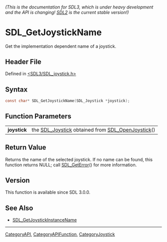 ###### (This is the documentation for SDL3, which is under heavy development and the API is changing! [SDL2](https://wiki.libsdl.org/SDL2/) is the current stable version!)
# SDL_GetJoystickName

Get the implementation dependent name of a joystick.

## Header File

Defined in [<SDL3/SDL_joystick.h>](https://github.com/libsdl-org/SDL/blob/main/include/SDL3/SDL_joystick.h)

## Syntax

```c
const char* SDL_GetJoystickName(SDL_Joystick *joystick);

```

## Function Parameters

|                  |                                                                                       |
| ---------------- | ------------------------------------------------------------------------------------- |
| **joystick**     | the [SDL_Joystick](SDL_Joystick) obtained from [SDL_OpenJoystick](SDL_OpenJoystick)() |

## Return Value

Returns the name of the selected joystick. If no name can be found, this
function returns NULL; call [SDL_GetError](SDL_GetError)() for more
information.

## Version

This function is available since SDL 3.0.0.

## See Also

- [SDL_GetJoystickInstanceName](SDL_GetJoystickInstanceName)

----
[CategoryAPI](CategoryAPI), [CategoryAPIFunction](CategoryAPIFunction), [CategoryJoystick](CategoryJoystick)

